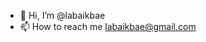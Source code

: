 - 👋 Hi, I’m @labaikbae
- 📫 How to reach me labaikbae@gmail.com

<!---
labaikbae/labaikbae is a ✨ special ✨ repository because its `README.md` (this file) appears on your GitHub profile.
You can click the Preview link to take a look at your changes.
--->
